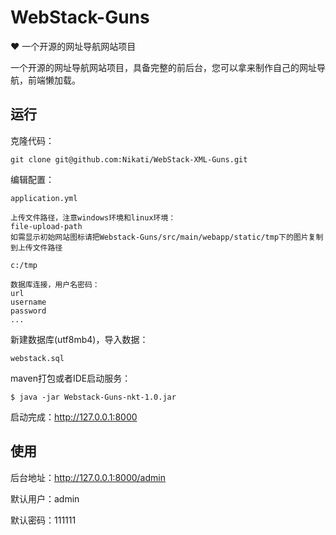 # WebStack-Guns
 ❤️ 一个开源的网址导航网站项目

一个开源的网址导航网站项目，具备完整的前后台，您可以拿来制作自己的网址导航，前端懒加载。

## 运行

克隆代码：

```shell
git clone git@github.com:Nikati/WebStack-XML-Guns.git
```

编辑配置：

```
application.yml
```

```
上传文件路径，注意windows环境和linux环境：
file-upload-path
如需显示初始网站图标请把Webstack-Guns/src/main/webapp/static/tmp下的图片复制到上传文件路径
```

```
c:/tmp

数据库连接，用户名密码：
url
username
password
...
```

新建数据库(utf8mb4)，导入数据：

```shell
webstack.sql
```

maven打包或者IDE启动服务：

```shell
$ java -jar Webstack-Guns-nkt-1.0.jar
```

启动完成：http://127.0.0.1:8000

## 使用

后台地址：http://127.0.0.1:8000/admin

默认用户：admin

默认密码：111111

